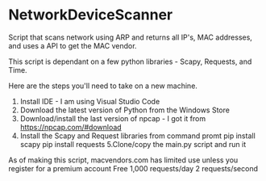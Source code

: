 # NetworkDeviceScanner
Script that scans network using ARP and returns all IP's, MAC addresses, and uses a API to get the MAC vendor. 

This script is dependant on a few python libraries - Scapy, Requests, and Time.

Here are the steps you'll need to take on a new machine.
1. Install IDE - I am using Visual Studio Code
2. Download the latest version of Python from the Windows Store
3. Download/install the last version of npcap - I got it from https://npcap.com/#download
4. Install the Scapy and Request libraries from command promt
   pip install scapy
   pip install requests
5.Clone/copy the main.py script and run it

As of making this script, macvendors.com has limited use unless you register for a premium account
Free
1,000 requests/day
2 requests/second
